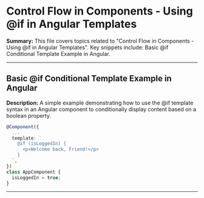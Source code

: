 # Control Flow in Components - Using @if in Angular Templates

**Summary:** This file covers topics related to "Control Flow in Components - Using @if in Angular Templates". Key snippets include: Basic @if Conditional Template Example in Angular.

---

## Basic @if Conditional Template Example in Angular

**Description:** A simple example demonstrating how to use the @if template syntax in an Angular component to conditionally display content based on a boolean property.

```typescript
@Component({
  ...
  template: `
    @if (isLoggedIn) {
      <p>Welcome back, Friend!</p>
    }
  `,
})
class AppComponent {
  isLoggedIn = true;
}
```

---